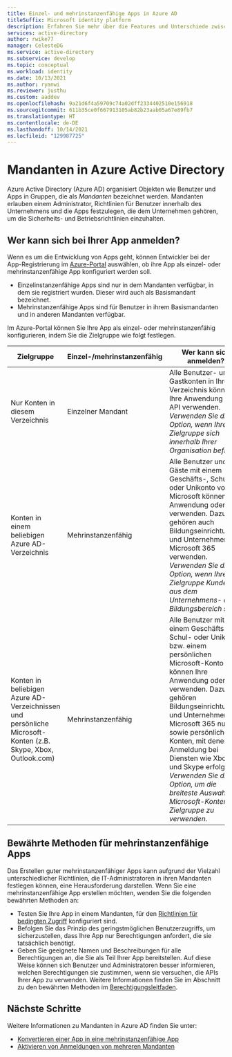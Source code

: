 ```yaml
---
title: Einzel- und mehrinstanzenfähige Apps in Azure AD
titleSuffix: Microsoft identity platform
description: Erfahren Sie mehr über die Features und Unterschiede zwischen einzel- und mehrinstanzenfähige Apps in Azure AD.
services: active-directory
author: rwike77
manager: CelesteDG
ms.service: active-directory
ms.subservice: develop
ms.topic: conceptual
ms.workload: identity
ms.date: 10/13/2021
ms.author: ryanwi
ms.reviewer: justhu
ms.custom: aaddev
ms.openlocfilehash: 9a21d6f4a59709c74a02dff2334402510e156918
ms.sourcegitcommit: 611b35ce0f667913105ab82b23aab05a67e89fb7
ms.translationtype: HT
ms.contentlocale: de-DE
ms.lasthandoff: 10/14/2021
ms.locfileid: "129987725"
---
```

# <a name="tenancy-in-azure-active-directory"></a>Mandanten in Azure Active Directory

Azure Active Directory (Azure AD) organisiert Objekten wie Benutzer und Apps in Gruppen, die als _Mandanten_ bezeichnet werden. Mandanten erlauben einem Administrator, Richtlinien für Benutzer innerhalb des Unternehmens und die Apps festzulegen, die dem Unternehmen gehören, um die Sicherheits- und Betriebsrichtlinien einzuhalten.

## <a name="who-can-sign-in-to-your-app"></a>Wer kann sich bei Ihrer App anmelden?

Wenn es um die Entwicklung von Apps geht, können Entwickler bei der App-Registrierung im [Azure-Portal](https://portal.azure.com) auswählen, ob ihre App als einzel- oder mehrinstanzenfähige App konfiguriert werden soll.

- Einzelinstanzenfähige Apps sind nur in dem Mandanten verfügbar, in dem sie registriert wurden. Dieser wird auch als Basismandant bezeichnet.
- Mehrinstanzenfähige Apps sind für Benutzer in ihrem Basismandanten und in anderen Mandanten verfügbar.

Im Azure-Portal können Sie Ihre App als einzel- oder mehrinstanzenfähig konfigurieren, indem Sie die Zielgruppe wie folgt festlegen.

| Zielgruppe                                                                                              | Einzel-/mehrinstanzenfähig | Wer kann sich anmelden?                                                                                                                                                                                                                                                                                                       |
| ----------------------------------------------------------------------------------------------------- | ------------------- | --------------------------------------------------------------------------------------------------------------------------------------------------------------------------------------------------------------------------------------------------------------------------------------------------------------------- |
| Nur Konten in diesem Verzeichnis                                                                       | Einzelner Mandant       | Alle Benutzer- und Gastkonten in Ihrem Verzeichnis können Ihre Anwendung oder API verwenden.<br>_Verwenden Sie diese Option, wenn Ihre Zielgruppe sich innerhalb Ihrer Organisation befindet._                                                                                                                                                         |
| Konten in einem beliebigen Azure AD-Verzeichnis                                                                    | Mehrinstanzenfähig        | Alle Benutzer und Gäste mit einem Geschäfts-, Schul- oder Unikonto von Microsoft können Ihre Anwendung oder API verwenden. Dazu gehören auch Bildungseinrichtungen und Unternehmen, die Microsoft 365 verwenden.<br>_Verwenden Sie diese Option, wenn Ihre Zielgruppe Kunden aus dem Unternehmens- oder Bildungsbereich sind._                                                                    |
| Konten in beliebigen Azure AD-Verzeichnissen und persönliche Microsoft-Konten (z.B. Skype, Xbox, Outlook.com) | Mehrinstanzenfähig        | Alle Benutzer mit einem Geschäfts-, Schul- oder Unikonto bzw. einem persönlichen Microsoft-Konto können Ihre Anwendung oder API verwenden. Dazu gehören Bildungseinrichtungen und Unternehmen, die Microsoft 365 nutzen, sowie persönliche Konten, mit denen die Anmeldung bei Diensten wie Xbox und Skype erfolgt.<br>_Verwenden Sie diese Option, um die breiteste Auswahl an Microsoft-Konten als Zielgruppe zu verwenden._ |

## <a name="best-practices-for-multi-tenant-apps"></a>Bewährte Methoden für mehrinstanzenfähige Apps

Das Erstellen guter mehrinstanzenfähiger Apps kann aufgrund der Vielzahl unterschiedlicher Richtlinien, die IT-Administratoren in ihren Mandanten festlegen können, eine Herausforderung darstellen. Wenn Sie eine mehrinstanzenfähige App erstellen möchten, wenden Sie die folgenden bewährten Methoden an:

- Testen Sie Ihre App in einem Mandanten, für den [Richtlinien für bedingten Zugriff](../azuread-dev/conditional-access-dev-guide.md) konfiguriert sind.
- Befolgen Sie das Prinzip des geringstmöglichen Benutzerzugriffs, um sicherzustellen, dass Ihre App nur Berechtigungen anfordert, die sie tatsächlich benötigt.
- Geben Sie geeignete Namen und Beschreibungen für alle Berechtigungen an, die Sie als Teil Ihrer App bereitstellen. Auf diese Weise können sich Benutzer und Administratoren besser informieren, welchen Berechtigungen sie zustimmen, wenn sie versuchen, die APIs Ihrer App zu verwenden. Weitere Informationen finden Sie im Abschnitt zu den bewährten Methoden im [Berechtigungsleitfaden](v2-permissions-and-consent.md).

## <a name="next-steps"></a>Nächste Schritte

Weitere Informationen zu Mandanten in Azure AD finden Sie unter:

- [Konvertieren einer App in eine mehrinstanzenfähige App](howto-convert-app-to-be-multi-tenant.md)
- [Aktivieren von Anmeldungen von mehreren Mandanten](howto-convert-app-to-be-multi-tenant.md)

